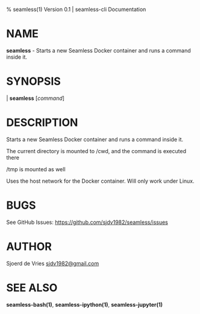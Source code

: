 % seamless(1) Version 0.1 | seamless-cli Documentation

NAME
====

**seamless** - Starts a new Seamless Docker container and runs a command inside it.

SYNOPSIS
========

| **seamless** \[_command_]

DESCRIPTION
===========

Starts a new Seamless Docker container and runs a command inside it.

The current directory is mounted to /cwd, and the command is executed there

/tmp is mounted as well

Uses the host network for the Docker container. Will only work under Linux.

BUGS
====

See GitHub Issues: <https://github.com/sjdv1982/seamless/issues>

AUTHOR
======

Sjoerd de Vries <sjdv1982@gmail.com>

SEE ALSO
========

**seamless-bash(1)**, **seamless-ipython(1)**, **seamless-jupyter(1)**